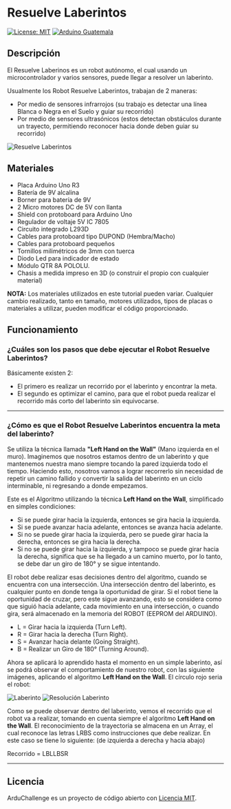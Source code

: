 # Resuelve Laberintos

[![License: MIT](https://img.shields.io/badge/License-MIT-yellow.svg)](https://opensource.org/licenses/MIT)
[![Arduino Guatemala](https://img.shields.io/badge/Arduino-Guatemala-blue.svg)](https://www.facebook.com/ArduinoGuatemala)

## Descripción

El Resuelve Laberinos es un robot autónomo, el cual usando un microcontrolador y varios sensores, puede llegar a resolver un laberinto.

Usualmente los Robot Resuelve Laberintos, trabajan de 2 maneras: 

* Por medio de sensores infrarrojos (su trabajo es detectar una línea Blanca o Negra en el Suelo y guiar su recorrido)  
* Por medio de sensores ultrasónicos (estos detectan obstáculos durante un trayecto, permitiendo reconocer hacia donde deben guiar su     recorrido)

![Resuelve Laberintos](https://github.com/spalmadroid/ArduChallenge/blob/master/Resuelve%20Laberintos/Multimedia/robot.png)

## Materiales

-	Placa Arduino Uno R3
-	Batería de 9V alcalina
-	Borner para batería de 9V
-	2 Micro motores DC de 5V con llanta
-	Shield con protoboard para Arduino Uno
-	Regulador de voltaje 5V IC 7805
-	Circuito integrado L293D
-	Cables para protoboard tipo DUPOND (Hembra/Macho)
-	Cables para protoboard pequeños
-	Tornillos milimétricos de 3mm con tuerca
-	Diodo Led para indicador de estado
-	Módulo QTR 8A POLOLU.
-	Chasis a medida impreso en 3D (o construir el propio con cualquier material)

**NOTA:**
Los materiales utilizados en este tutorial pueden variar. Cualquier cambio realizado, tanto en tamaño, motores utilizados, tipos de placas o materiales a utilizar, pueden modificar el código proporcionado.

## Funcionamiento

### ¿Cuáles son los pasos que debe ejecutar el Robot Resuelve Laberintos?

Básicamente existen 2: 
* El primero es realizar un recorrido por el laberinto y encontrar la meta. 
* El segundo es optimizar el camino, para que el robot pueda realizar el recorrido más corto del laberinto sin equivocarse.

***

### ¿Cómo es que el Robot Resuelve Laberintos encuentra la meta del laberinto?

Se utiliza la técnica llamada **"Left Hand on the Wall"** (Mano izquierda en el muro). Imaginemos que nosotros estamos dentro de un laberinto y que mantenemos nuestra mano siempre tocando la pared izquierda todo el tiempo. Haciendo esto, nosotros vamos a lograr recorrerlo sin necesidad de repetir un camino fallido y convertir la salida del laberinto en un ciclo interminable, ni regresando a donde empezamos.

 Este es el Algoritmo utilizando la técnica **Left Hand on the Wall**, simplificado en simples condiciones:

-	Si se puede girar hacia la izquierda, entonces se gira hacia la izquierda.
-	Si se puede avanzar hacia adelante, entonces se avanza hacia adelante.
-	Si no se puede girar hacia la izquierda, pero se puede girar hacia la derecha, entonces se gira hacia la derecha.
-	Si no se puede girar hacia la izquierda, y tampoco se puede girar hacia la derecha, significa que se ha llegado a un camino muerto, por lo tanto, se debe dar un giro de 180° y se sigue intentando.

El robot debe realizar esas decisiones dentro del algoritmo, cuando se encuentra con una intersección. 
Una intersección dentro del laberinto, es cualquier punto en donde tenga la oportunidad de girar. Si el robot tiene la oportunidad de cruzar, pero este sigue avanzando, esto se considera como que siguió hacia adelante, cada movimiento en una intersección, o cuando gira, será almacenado en la memoria del ROBOT (EEPROM del ARDUINO).

-	L = Girar hacia la izquierda (Turn Left).
-	R = Girar hacia la derecha (Turn Right).
-	S = Avanzar hacia delante (Going Straight).
-	B = Realizar un Giro de 180° (Turning Around).

Ahora se aplicará lo aprendido hasta el momento en un simple laberinto, así se podrá observar el comportamiento de nuestro robot, con las siguiente imágenes, aplicando el algoritmo **Left Hand on the Wall**. El círculo rojo seria el robot:

![Laberinto](https://github.com/spalmadroid/ArduChallenge/blob/master/Resuelve%20Laberintos/Multimedia/laberinto.png)
![Resolución Laberinto](https://github.com/spalmadroid/ArduChallenge/blob/master/Resuelve%20Laberintos/Multimedia/resolucion%20laberinto.png)

Como se puede observar dentro del laberinto, vemos el recorrido que el robot va a realizar, tomando en cuenta siempre el algoritmo **Left Hand on the Wall**. El reconocimiento de la trayectoria se almacena en un Array, el cual reconoce las letras LRBS como instrucciones que debe realizar. En este caso se tiene lo siguiente: (de izquierda a derecha y hacia abajo)

Recorrido = LBLLBSR

***

## Licencia

ArduChallenge es un proyecto de código abierto con [Licencia MIT](https://opensource.org/licenses/MIT).
